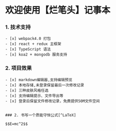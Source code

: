 # 欢迎使用【烂笔头】记事本

### 1. 技术支持
    - [x] webpack4.0 打包
    - [x] react + redux 主框架
    - [x] TypeScript 语法
    - [x] koa2 + mongodb 服务支持

### 2. 项目效果
    - [x] markdown编辑器,支持编辑预览
    - [x] 本地存储,未登录保留最后一次修改记录
    - [x] 三种皮肤风格任选
    - [x] 支持编辑提示、文件导出等
    - [x] 登录后保留文件修改记录，免费提供50M文件空间
    
    
    ### 2. 书写一个质能守恒公式[^LaTeX]

    $$E=mc^2$$
